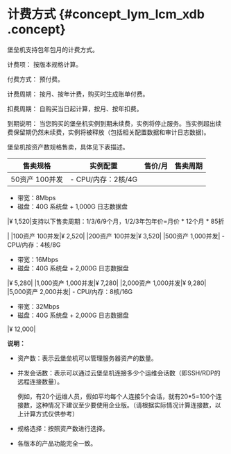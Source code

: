 # 计费方式 {#concept_lym_lcm_xdb .concept}

堡垒机支持包年包月的计费方式。

计费项： 按版本规格计算。

付费方式： 预付费。

计费周期： 按月、按年计费，购买时生成账单付费。

扣费周期： 自购买当日起计算，按月、按年扣费。

到期说明： 当您购买的堡垒机实例到期未续费，实例将停止服务。当实例超出续费保留期仍然未续费，实例将被释放（包括相关配置数据和审计日志数据\)。

堡垒机按资产数规格售卖，具体见下表描述。

|售卖规格|实例配置|售价/月|售卖周期|
|----|----|----|----|
|50资产 100并发| -   CPU/内存：2核/4G
-   带宽：8Mbps
-   磁盘：40G 系统盘 + 1,000G 日志数据盘

 |¥ 1,520|支持以下售卖周期：1/3/6/9个月，1/2/3年包年价=月价 \* 12个月 \* 85折

|
|100资产 100并发|¥ 2,520|
|200资产 100并发|¥ 3,520|
|500资产 1,000并发| -   CPU/内存：4核/8G
-   带宽：16Mbps
-   磁盘：40G 系统盘 + 2,000G 日志数据盘

 |¥ 5,280|
|1,000资产 1,000并发|¥ 7,280|
|2,000资产 1,000并发|¥ 9,280|
|5,000资产 2,000并发| -   CPU/内存：8核/16G
-   带宽：32Mbps
-   磁盘：40G 系统盘 + 2,000G 日志数据盘

 |¥ 12,000|

**说明：** 

-   资产数：表示云堡垒机可以管理服务器资产的数量。
-   并发会话数：表示可以通过云堡垒机连接多少个运维会话数（即SSH/RDP的远程连接数量）。

    例如，有20个运维人员，假如平均每个人连接5个会话，就有20\*5=100个连接数，这种情况下建议至少要使用企业版。（请根据实际情况计算连接数，以上计算方式仅供参考）

-   规格选择：按照资产数进行选择。
-   各版本的产品功能完全一致。

